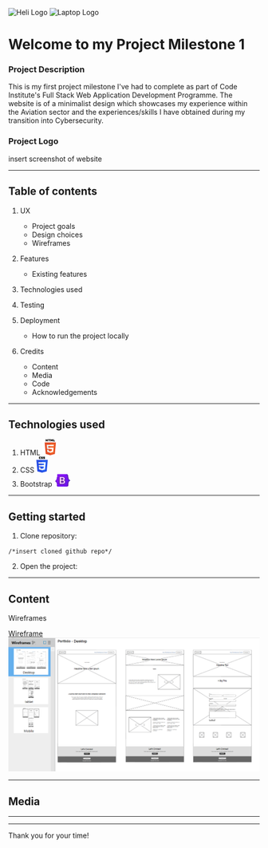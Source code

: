 ![Heli Logo](https://img.icons8.com/?size=100&id=p60BZD89WT52&format=png&color=000000) ![Laptop Logo](https://img.icons8.com/?size=100&id=43629&format=png&color=000000)

# Welcome to my Project Milestone 1

### Project Description

This is my first project milestone I've had to complete as part of Code Institute's Full Stack Web Application Development Programme. The website is of a minimalist design which showcases my experience within the Aviation sector and the experiences/skills I have obtained during my transition into Cybersecurity.

### Project Logo

insert screenshot of website

------

## Table of contents

1. UX
   - Project goals
   - Design choices
   - Wireframes

2. Features
   - Existing features

3. Technologies used
   
4. Testing
   
5. Deployment
   - How to run the project locally

6. Credits
   - Content
   - Media
   - Code
   - Acknowledgements

------

## Technologies used

1. HTML ![HTML 5](HTML5.png)
2. CSS ![CSS](CSS3.png)
3. Bootstrap ![Bootstrap](Bootstrap.png)

------

## Getting started

1. Clone repository:
```
/*insert cloned github repo*/
```

2. Open the project:



------

## Content

Wireframes

[Wireframe](Project_milestone_1_template.bmpr)
![Wireframe](wireframe.png)

------

## Media

------


---

Thank you for your time!
